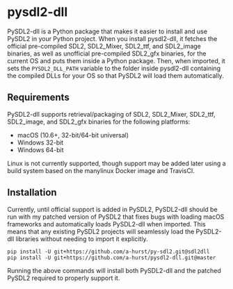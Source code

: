 # pysdl2-dll

PySDL2-dll is a Python package that makes it easier to install and use PySDL2 in your Python project. When you install pysdl2-dll, it fetches the official pre-compiled SDL2, SDL2_Mixer, SDL2_ttf, and SDL2_image binaries, as well as unofficial pre-compiled SDL2_gfx binaries, for the current OS and puts them inside a Python package. Then, when imported, it sets the `PYSDL2_DLL_PATH` variable to the folder inside pysdl2-dll containing the compiled DLLs for your OS so that PySDL2 will load them automatically.

## Requirements

PySDL2-dll supports retrieval/packaging of SDL2, SDL2_Mixer, SDL2_ttf, SDL2_image, and SDL2_gfx binaries for the following platforms:

* macOS (10.6+, 32-bit/64-bit universal)
* Windows 32-bit
* Windows 64-bit

Linux is not currently supported, though support may be added later using a build system based on the manylinux Docker image and TravisCI.

## Installation

Currently, until official support is added in PySDL2, PySDL2-dll should be run with my patched version of PySDL2 that fixes bugs with loading macOS frameworks and automatically loads PySDL2-dll when imported. This means that any existing PySDL2 projects will seamlessly load the PySDL2-dll libraries without needing to import it explicitly.

```
pip install -U git+https://github.com/a-hurst/py-sdl2.git@sdl2dll
pip install -U git+https://github.com/a-hurst/pysdl2-dll.git@master
```

Running the above commands will install both PySDL2-dll and the patched PySDL2 required to properly support it.
